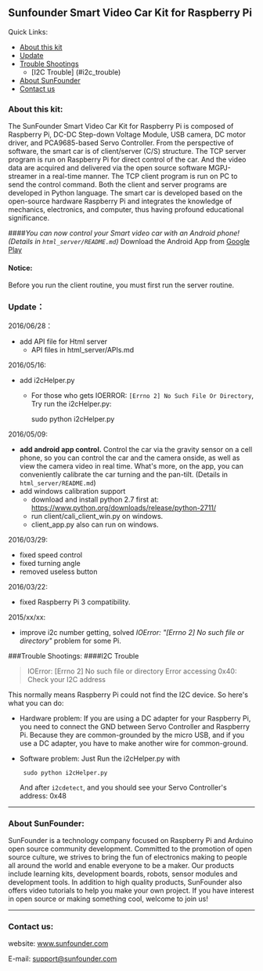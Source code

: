 ## Sunfounder Smart Video Car Kit for Raspberry Pi

Quick Links:

 * [About this kit](#about_this_kit)
 * [Update](#update)
 * [Trouble Shootings](#trouble)
    * [I2C Trouble] (#i2c_trouble)
 * [About SunFounder](#about_sunfounder)
 * [Contact us](#contact_us)

<a id="about_this_kit"></a>
### About this kit:
The SunFounder Smart Video Car Kit for Raspberry Pi is composed of Raspberry Pi, DC-DC Step-down Voltage Module, USB camera, DC motor driver, and PCA9685-based Servo Controller. From the perspective of software, the smart car is of client/server (C/S) structure. The TCP server program is run on Raspberry Pi for direct control of the car. And the video data are acquired and delivered via the open source software MGPJ-streamer in a real-time manner. The TCP client program is run on PC to send the control command. Both the client and server programs are developed in Python language. The smart car is developed based on the open-source hardware Raspberry Pi and integrates the knowledge of mechanics, electronics, and computer, thus having profound educational significance. 

####*You can now control your Smart video car with an Android phone! (Details in `html_server/README.md`)*
Download the Android App from [Google Play](https://play.google.com/store/apps/details?id=appinventor.ai_cavonxx.SunFounder_Smart_Video_Car)

#### Notice:
Before you run the client routine, you must first run the server routine.

<a id="update"></a>
### Update：
2016/06/28：
 - add API file for Html server
 	- API files in html_server/APIs.md

2016/05/16:
 - add i2cHelper.py
 	- For those who gets IOERROR: `[Errno 2] No Such File Or Directory`, Try run the i2cHelper.py:
 	
		sudo python i2cHelper.py

2016/05/09:
 - **add android app control.** 
	Control the car via the gravity sensor on a cell phone, so you can control the car and the camera onside, as well as view the camera video in real time. What's more, on the app, you can conveniently calibrate the car turning and the pan-tilt. (Details in `html_server/README.md`)
 - add windows calibration support
 	- download and install python 2.7 first at: https://www.python.org/downloads/release/python-2711/
 	- run client/cali_client_win.py on windows.
 	- client_app.py also can run on windows.

2016/03/29:
 - fixed speed control
 - fixed turning angle
 - removed useless button

2016/03/22:
 - fixed Raspberry Pi 3 compatibility.

2015/xx/xx:
 - improve i2c number getting, 
solved *IOError: "[Errno 2] No such file or directory"* problem for some Pi.

<a id="trouble"></a>
###Trouble Shootings:
<a id="i2c_trouble"></a>
####I2C Trouble

> IOError: [Errno 2] No such file or directory
> Error accessing 0x40: Check your I2C address

This normally means Raspberry Pi could not find the I2C device. So here's what you can do:
 - Hardware problem:
 	If you are using a DC adapter for your Raspberry Pi, you need to connect the GND between Servo Controller and Raspberry Pi. Because they are common-grounded by the micro USB, and if you use a DC adapter, you have to make another wire for common-ground.
 - Software problem:
 	Just Run the i2cHelper.py with

 		sudo python i2cHelper.py
 	And after `i2cdetect`, and you should see your Servo Controller's address: 0x48

----------------------------------------------
<a id="about_sunfounder"></a>
### About SunFounder:
SunFounder is a technology company focused on Raspberry Pi and Arduino open source community development. Committed to the promotion of open source culture, we strives to bring the fun of electronics making to people all around the world and enable everyone to be a maker. Our products include learning kits, development boards, robots, sensor modules and development tools. In addition to high quality products, SunFounder also offers video tutorials to help you make your own project. If you have interest in open source or making something cool, welcome to join us!

----------------------------------------------
<a id="contact_us"></a>
### Contact us:
website:
	www.sunfounder.com

E-mail:
	support@sunfounder.com
